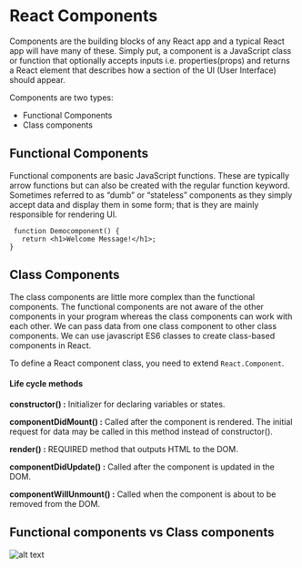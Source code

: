# React Components

   Components are the building blocks of any React app and a typical React app will have many of these. Simply put, a component is a JavaScript class or function that optionally accepts inputs i.e. properties(props) and returns a React element that describes how a section of the UI (User Interface) should appear.

Components are two types:

  - Functional Components
  - Class components
  
## Functional Components

  Functional components are basic JavaScript functions. These are typically arrow functions but can also be created with the regular function keyword. Sometimes referred to as “dumb” or “stateless” components as they simply accept data and display them in some form; that is they are mainly responsible for rendering UI.

     function Democomponent() {
       return <h1>Welcome Message!</h1>;
    }

## Class Components
 The class components are little more complex than the functional components. The functional components are not aware of the other components in your program whereas the class components can work with each other. We can pass data from one class component to other class components. We can use javascript ES6 classes to create class-based components in React.
 
To define a React component class, you need to extend `React.Component`.

#### Life cycle methods

****constructor() :****  Initializer for declaring variables or states.

****componentDidMount() :**** Called after the component is rendered. The initial request for data may be called in this method instead of constructor().

****render() :**** REQUIRED method that outputs HTML to the DOM.

****componentDidUpdate() :****  Called after the component is updated in the DOM.

****componentWillUnmount() :****  Called when the component is about to be removed from the DOM.

## Functional components vs Class components

![alt text](https://github.com/venubothsa/reactpractice/blob/main/react-components-ex/image.png?raw=true)

